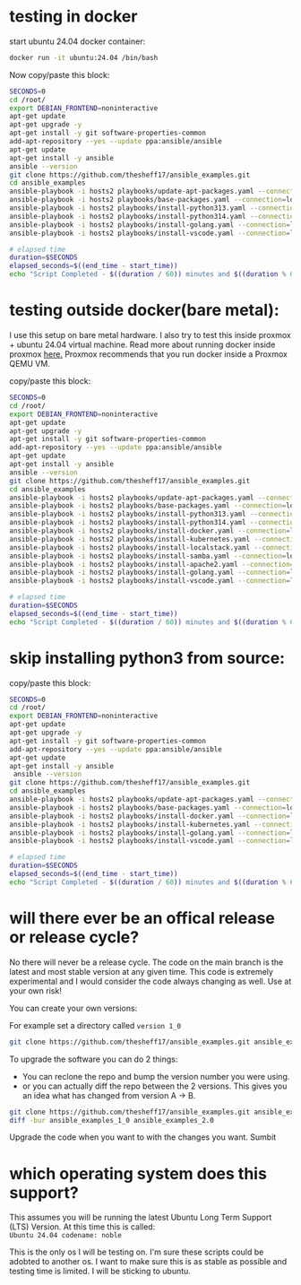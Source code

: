 # testing in docker

start ubuntu 24.04 docker container:
```bash
docker run -it ubuntu:24.04 /bin/bash
```

Now copy/paste this block:
```bash
SECONDS=0
cd /root/
export DEBIAN_FRONTEND=noninteractive
apt-get update 
apt-get upgrade -y
apt-get install -y git software-properties-common
add-apt-repository --yes --update ppa:ansible/ansible
apt-get update
apt-get install -y ansible
ansible --version
git clone https://github.com/thesheff17/ansible_examples.git
cd ansible_examples
ansible-playbook -i hosts2 playbooks/update-apt-packages.yaml --connection=local
ansible-playbook -i hosts2 playbooks/base-packages.yaml --connection=local
ansible-playbook -i hosts2 playbooks/install-python313.yaml --connection=local
ansible-playbook -i hosts2 playbooks/install-python314.yaml --connection=local
ansible-playbook -i hosts2 playbooks/install-golang.yaml --connection=local
ansible-playbook -i hosts2 playbooks/install-vscode.yaml --connection=local

# elapsed time
duration=$SECONDS
elapsed_seconds=$((end_time - start_time))
echo "Script Completed - $((duration / 60)) minutes and $((duration % 60)) seconds elapsed."
```

# testing outside docker(bare metal):

I use this setup on bare metal hardware.  I also try to test this inside proxmox + ubuntu 24.04 virtual machine.  Read more about running docker inside proxmox <a href="https://pve.proxmox.com/wiki/Linux_Container">here.</a>  Proxmox recommends that you run docker inside a Proxmox QEMU VM.

copy/paste this block:
```bash
SECONDS=0
cd /root/
export DEBIAN_FRONTEND=noninteractive
apt-get update 
apt-get upgrade -y
apt-get install -y git software-properties-common
add-apt-repository --yes --update ppa:ansible/ansible
apt-get update
apt-get install -y ansible
ansible --version
git clone https://github.com/thesheff17/ansible_examples.git
cd ansible_examples
ansible-playbook -i hosts2 playbooks/update-apt-packages.yaml --connection=local
ansible-playbook -i hosts2 playbooks/base-packages.yaml --connection=local
ansible-playbook -i hosts2 playbooks/install-python313.yaml --connection=local
ansible-playbook -i hosts2 playbooks/install-python314.yaml --connection=local
ansible-playbook -i hosts2 playbooks/install-docker.yaml --connection=local
ansible-playbook -i hosts2 playbooks/install-kubernetes.yaml --connection=local
ansible-playbook -i hosts2 playbooks/install-localstack.yaml --connection=local
ansible-playbook -i hosts2 playbooks/install-samba.yaml --connection=local
ansible-playbook -i hosts2 playbooks/install-apache2.yaml --connection=local
ansible-playbook -i hosts2 playbooks/install-golang.yaml --connection=local
ansible-playbook -i hosts2 playbooks/install-vscode.yaml --connection=local

# elapsed time
duration=$SECONDS
elapsed_seconds=$((end_time - start_time))
echo "Script Completed - $((duration / 60)) minutes and $((duration % 60)) seconds elapsed."
```

# skip installing python3 from source:
copy/paste this block:
```bash
SECONDS=0
cd /root/
export DEBIAN_FRONTEND=noninteractive
apt-get update 
apt-get upgrade -y
apt-get install -y git software-properties-common
add-apt-repository --yes --update ppa:ansible/ansible
apt-get update
apt-get install -y ansible
 ansible --version
git clone https://github.com/thesheff17/ansible_examples.git
cd ansible_examples
ansible-playbook -i hosts2 playbooks/update-apt-packages.yaml --connection=local
ansible-playbook -i hosts2 playbooks/base-packages.yaml --connection=local
ansible-playbook -i hosts2 playbooks/install-docker.yaml --connection=local
ansible-playbook -i hosts2 playbooks/install-kubernetes.yaml --connection=local
ansible-playbook -i hosts2 playbooks/install-golang.yaml --connection=local
ansible-playbook -i hosts2 playbooks/install-vscode.yaml --connection=local

# elapsed time
duration=$SECONDS
elapsed_seconds=$((end_time - start_time))
echo "Script Completed - $((duration / 60)) minutes and $((duration % 60)) seconds elapsed."
```

# will there ever be an offical release or release cycle?

No there will never be a release cycle.  The code on the main branch is the latest and most stable version at any given time.  This code is extremely experimental and I would consider the code always changing as well. Use at  your own risk!

You can create your own versions:

For example set a directory called `version 1_0`
```bash
git clone https://github.com/thesheff17/ansible_examples.git ansible_examples_1_0
```
To upgrade the software you can do 2 things:
  * You can reclone the repo and bump the version number you were using.
  * or you can actually diff the repo between the 2 versions.  This gives you an idea what has changed from version A -> B.

```bash
git clone https://github.com/thesheff17/ansible_examples.git ansible_examples_2.0
diff -bur ansible_examples_1_0 ansible_examples_2.0
```

Upgrade the code when you want to with the changes you want. Sumbit 

# which operating system does this support?
This assumes you will be running the latest Ubuntu Long Term Support (LTS) Version.  At this time this is called: <br/>`Ubuntu 24.04 codename: noble` 

This is the only os I will be testing on.  I'm sure these scripts could be adobted to another os.  I want to make sure this is as stable as possible and testing time is limited.  I will be sticking to ubuntu.
